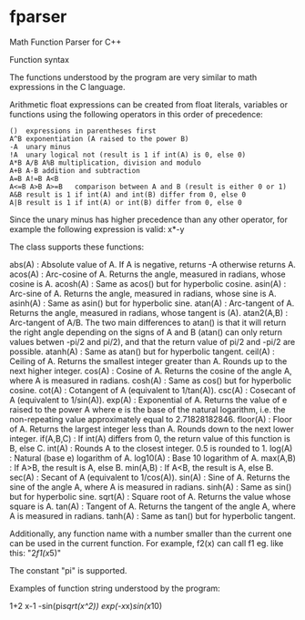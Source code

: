 # fparser
Math Function Parser for C++


Function syntax

The functions understood by the program are very similar to math expressions in the C language.

Arithmetic float expressions can be created from float literals, variables or functions using the following operators in this order of precedence:

	()	expressions in parentheses first
	A^B	exponentiation (A raised to the power B)
	-A	unary minus
	!A	unary logical not (result is 1 if int(A) is 0, else 0)
	A*B A/B A%B	multiplication, division and modulo
	A+B A-B	addition and subtraction
	A=B A!=B A<B
	A<=B A>B A>=B	comparison between A and B (result is either 0 or 1)
	A&B	result is 1 if int(A) and int(B) differ from 0, else 0
	A|B	result is 1 if int(A) or int(B) differ from 0, else 0



Since the unary minus has higher precedence than any other operator, for example the following expression is valid: x*-y

The class supports these functions:

abs(A) : Absolute value of A. If A is negative, returns -A otherwise returns A.
acos(A) : Arc-cosine of A. Returns the angle, measured in radians, whose cosine is A.
acosh(A) : Same as acos() but for hyperbolic cosine.
asin(A) : Arc-sine of A. Returns the angle, measured in radians, whose sine is A.
asinh(A) : Same as asin() but for hyperbolic sine.
atan(A) : Arc-tangent of A. Returns the angle, measured in radians, whose tangent is (A).
atan2(A,B) : Arc-tangent of A/B. The two main differences to atan() is that it will return the right angle depending on the signs of A and B (atan() can only return values betwen -pi/2 and pi/2), and that the return value of pi/2 and -pi/2 are possible.
atanh(A) : Same as atan() but for hyperbolic tangent.
ceil(A) : Ceiling of A. Returns the smallest integer greater than A. Rounds up to the next higher integer.
cos(A) : Cosine of A. Returns the cosine of the angle A, where A is measured in radians.
cosh(A) : Same as cos() but for hyperbolic cosine.
cot(A) : Cotangent of A (equivalent to 1/tan(A)).
csc(A) : Cosecant of A (equivalent to 1/sin(A)).
exp(A) : Exponential of A. Returns the value of e raised to the power A where e is the base of the natural logarithm, i.e. the non-repeating value approximately equal to 2.71828182846.
floor(A) : Floor of A. Returns the largest integer less than A. Rounds down to the next lower integer.
if(A,B,C) : If int(A) differs from 0, the return value of this function is B, else C.
int(A) : Rounds A to the closest integer. 0.5 is rounded to 1.
log(A) : Natural (base e) logarithm of A.
log10(A) : Base 10 logarithm of A.
max(A,B) : If A>B, the result is A, else B.
min(A,B) : If A<B, the result is A, else B.
sec(A) : Secant of A (equivalent to 1/cos(A)).
sin(A) : Sine of A. Returns the sine of the angle A, where A is measured in radians.
sinh(A) : Same as sin() but for hyperbolic sine.
sqrt(A) : Square root of A. Returns the value whose square is A.
tan(A) : Tangent of A. Returns the tangent of the angle A, where A is measured in radians.
tanh(A) : Same as tan() but for hyperbolic tangent.

Additionally, any function name with a number smaller than the current one can be used in the current function. For example, f2(x) can call f1 eg. like this: "2*f1(x*5)"

The constant "pi" is supported.

Examples of function string understood by the program:

1+2
x-1
-sin(pi*sqrt(x^2))
exp(-x*x)*sin(x*10)
